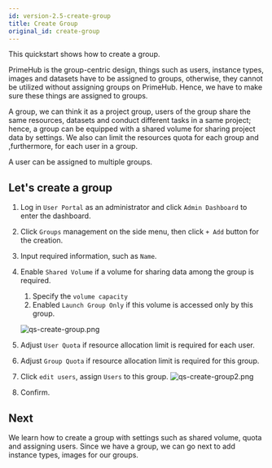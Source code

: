 ```yaml
---
id: version-2.5-create-group
title: Create Group
original_id: create-group
---
```


This quickstart shows how to create a group.

PrimeHub is the group-centric design, things such as users, instance types, images and datasets have to be assigned to groups, otherwise, they cannot be utilized without assigning groups on PrimeHub. Hence, we have to make sure these things are assigned to groups.

A group, we can think it as a project group, users of the group share the same resources, datasets and conduct different tasks in a same project; hence, a group can be equipped with a shared volume for sharing project data by settings. We also can limit the resources quota for each group and ,furthermore, for each user in a group.

A user can be assigned to multiple groups.

## Let's create a group

1. Log in `User Portal` as an administrator and click `Admin Dashboard` to enter the dashboard.

2. Click `Groups` management on the side menu, then click `+ Add` button for the creation.

3. Input required information, such as `Name`.

4. Enable `Shared Volume` if a volume for sharing data among the group is required.
   1. Specify the `volume capacity`
   2. Enabled `Launch Group Only` if this volume is accessed only by this group.

   ![qs-create-group.png](assets/qs-create-group.png)

5. Adjust `User Quota` if resource allocation limit is required for each user.

6. Adjust `Group Quota` if resource allocation limit is required for this group.

7. Click `edit users`, assign `Users` to this group.
    ![qs-create-group2.png](assets/qs-create-group2.png)

8. Confirm.

## Next

We learn how to create a group with settings such as shared volume, quota and assigning users. Since we have a group, we can go next to add instance types, images for our groups.
